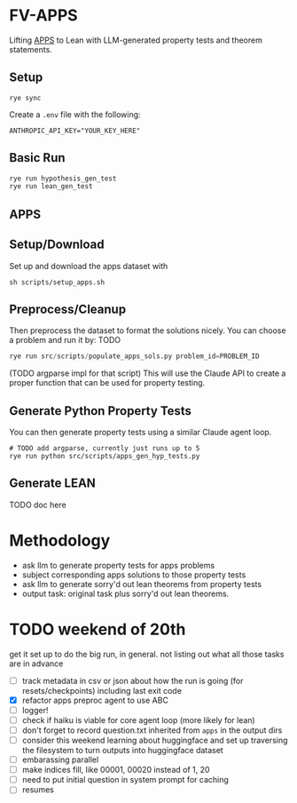 # FV-APPS

Lifting [APPS](https://github.com/hendrycks/apps) to Lean with LLM-generated property tests and theorem statements.

## Setup

```
rye sync
```

Create a `.env` file with the following:
```
ANTHROPIC_API_KEY="YOUR_KEY_HERE"
```

## Basic Run

``` sh
rye run hypothesis_gen_test
rye run lean_gen_test
```

## APPS

## Setup/Download
Set up and download the apps dataset with
```
sh scripts/setup_apps.sh
```
## Preprocess/Cleanup
Then preprocess the dataset to format the solutions nicely. You can choose a problem and run it by: TODO
```python
rye run src/scripts/populate_apps_sols.py problem_id=PROBLEM_ID
```
(TODO argparse impl for that script)
This will use the Claude API to create a proper function that can be used for property testing.

## Generate Python Property Tests
You can then generate property tests using a similar Claude agent loop.
```
# TODO add argparse, currently just runs up to 5
rye run python src/scripts/apps_gen_hyp_tests.py
```

## Generate LEAN
TODO doc here

# Methodology
- ask llm to generate property tests for apps problems
- subject corresponding apps solutions to those property tests
- ask llm to generate sorry'd out lean theorems from property tests
- output task: original task plus sorry'd out lean theorems.

# TODO weekend of 20th
get it set up to do the big run, in general. not listing out what all those tasks are in advance
- [ ] track metadata in csv or json about how the run is going (for resets/checkpoints) including last exit code
- [x] refactor apps preproc agent to use ABC
- [ ] logger!
- [ ] check if haiku is viable for core agent loop (more likely for lean)
- [ ] don't forget to record question.txt inherited from `apps` in the output dirs
- [ ] consider this weekend learning about huggingface and set up traversing the filesystem to turn outputs into huggingface dataset
- [ ] embarassing parallel
- [ ] make indices fill, like 00001, 00020 instead of 1, 20
- [ ] need to put initial question in system prompt for caching
- [ ] resumes

